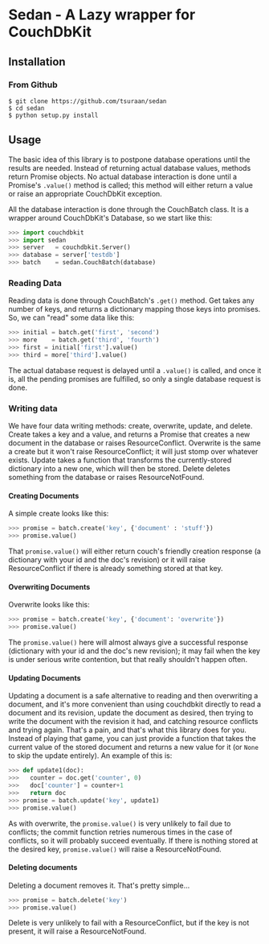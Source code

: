 # Sedan - A Lazy wrapper for CouchDbKit

## Installation

### From Github

    $ git clone https://github.com/tsuraan/sedan
    $ cd sedan
    $ python setup.py install

## Usage

The basic idea of this library is to postpone database operations until the
results are needed.  Instead of returning actual database values, methods
return Promise objects.  No actual database interaction is done until a
Promise's ```.value()``` method is called; this method will either return a
value or raise an appropriate CouchDbKit exception.

All the database interaction is done through the CouchBatch class.  It is a
wrapper around CouchDbKit's Database, so we start like this:

```python
>>> import couchdbkit
>>> import sedan
>>> server   = couchdbkit.Server()
>>> database = server['testdb']
>>> batch    = sedan.CouchBatch(database)
```

### Reading Data

Reading data is done through CouchBatch's ```.get()``` method.  Get takes any
number of keys, and returns a dictionary mapping those keys into promises.
So, we can "read" some data like this:

```python
>>> initial = batch.get('first', 'second')
>>> more    = batch.get('third', 'fourth')
>>> first = initial['first'].value()
>>> third = more['third'].value()
```

The actual database request is delayed until a ```.value()``` is called, and
once it is, all the pending promises are fulfilled, so only a single database
request is done.

### Writing data

We have four data writing methods: create, overwrite, update, and delete.
Create takes a key and a value, and returns a Promise that creates a new
document in the database or raises ResourceConflict.  Overwrite is the same a
create but it won't raise ResourceConflict; it will just stomp over whatever
exists.  Update takes a function that transforms the currently-stored
dictionary into a new one, which will then be stored.  Delete deletes
something from the database or raises ResourceNotFound.

#### Creating Documents

A simple create looks like this:

```python
>>> promise = batch.create('key', {'document' : 'stuff'})
>>> promise.value()
```

That ```promise.value()``` will either return couch's friendly creation
response (a dictionary with your id and the doc's revision) or it will raise
ResourceConflict if there is already something stored at that key.

#### Overwriting Documents

Overwrite looks like this:

```python
>>> promise = batch.create('key', {'document': 'overwrite'})
>>> promise.value()
```

The ```promise.value()``` here will almost always give a successful response
(dictionary with your id and the doc's new revision); it may fail when the key
is under serious write contention, but that really shouldn't happen often.

#### Updating Documents

Updating a document is a safe alternative to reading and then overwriting a
document, and it's more convenient than using couchdbkit directly to read a
document and its revision, update the document as desired, then trying to
write the document with the revision it had, and catching resource conflicts
and trying again.  That's a pain, and that's what this library does for you.
Instead of playing that game, you can just provide a function that takes the
current value of the stored document and returns a new value for it (or
```None``` to skip the update entirely).  An example of this is:

```python
>>> def update1(doc):
>>>   counter = doc.get('counter', 0)
>>>   doc['counter'] = counter+1
>>>   return doc
>>> promise = batch.update('key', update1)
>>> promise.value()
```

As with overwrite, the ```promise.value()``` is very unlikely to fail due to
conflicts; the commit function retries numerous times in the case of
conflicts, so it will probably succeed eventually.  If there is nothing stored
at the desired key, ```promise.value()``` will raise a ResourceNotFound.

#### Deleting documents

Deleting a document removes it.  That's pretty simple...

```python
>>> promise = batch.delete('key')
>>> promise.value()
```

Delete is very unlikely to fail with a ResourceConflict, but if the key is not
present, it will raise a ResourceNotFound.

